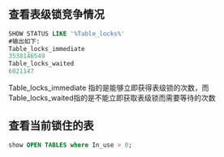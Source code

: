 ## 查看表级锁竞争情况
```sql
SHOW STATUS LIKE '%Table_locks%'
#输出如下:
Table_locks_immediate
3538146549
Table_locks_waited
6021147
```
Table_locks_immediate 指的是能够立即获得表级锁的次数，而Table_locks_waited指的是不能立即获取表级锁而需要等待的次数

## 查看当前锁住的表
```sql
show OPEN TABLES where In_use > 0;
```